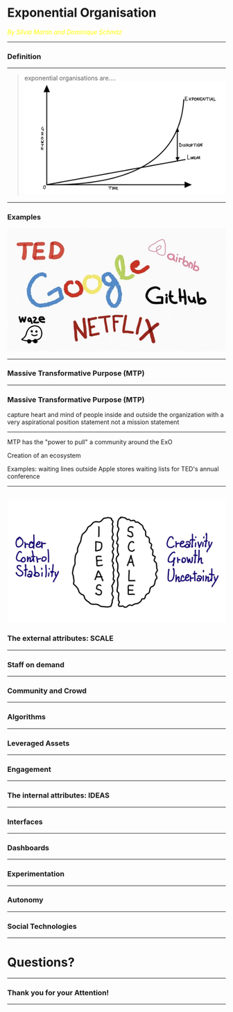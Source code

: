 # Exponential Organisation

<span style="color:yellow">_By Silvia Martin and Dominique Schmitz_</span>

---

### Definition

---

> exponential organisations are....
> ![Exponential development](IMG_0777.jpg)

---
### Examples
![Examples](MicrosoftTeams-image2.jpg)

---

### Massive Transformative Purpose (MTP)

---

### Massive Transformative Purpose (MTP)

capture heart and mind of people inside and outside the organization with a very aspirational position statement
not a mission statement

---

MTP has the "power to pull" a community around the ExO

Creation of an ecosystem

Examples:
waiting lines outside Apple stores
waiting lists for TED's annual conference

---
![Brain](IMG_0772.jpg)
---

### The external attributes: SCALE

---

### Staff on demand

---

### Community and Crowd

---

### Algorithms

---

### Leveraged Assets

---

### Engagement

---

### The internal attributes: IDEAS

---

### Interfaces

---

### Dashboards

---

### Experimentation

---

### Autonomy

---

### Social Technologies

---

# Questions?

---

### Thank you for your Attention!

---
